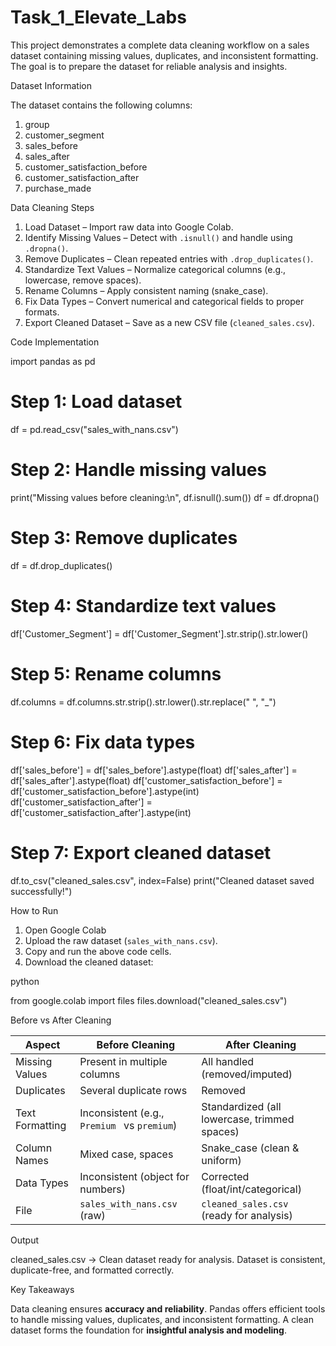 # Task_1_Elevate_Labs

This project demonstrates a complete data cleaning workflow on a sales dataset containing missing values, duplicates, and inconsistent formatting. The goal is to prepare the dataset for reliable analysis and insights.

Dataset Information

The dataset contains the following columns:

1. group
2. customer\_segment
3. sales\_before
4. sales\_after
5. customer\_satisfaction\_before
6. customer\_satisfaction\_after
7. purchase\_made

Data Cleaning Steps

1. Load Dataset – Import raw data into Google Colab.
2. Identify Missing Values – Detect with `.isnull()` and handle using `.dropna()`.
3. Remove Duplicates – Clean repeated entries with `.drop_duplicates()`.
4. Standardize Text Values – Normalize categorical columns (e.g., lowercase, remove spaces).
5. Rename Columns – Apply consistent naming (snake\_case).
6. Fix Data Types – Convert numerical and categorical fields to proper formats.
7. Export Cleaned Dataset – Save as a new CSV file (`cleaned_sales.csv`).

Code Implementation

import pandas as pd

# Step 1: Load dataset
df = pd.read_csv("sales_with_nans.csv")

# Step 2: Handle missing values
print("Missing values before cleaning:\n", df.isnull().sum())
df = df.dropna()

# Step 3: Remove duplicates
df = df.drop_duplicates()

# Step 4: Standardize text values
df['Customer_Segment'] = df['Customer_Segment'].str.strip().str.lower()

# Step 5: Rename columns
df.columns = df.columns.str.strip().str.lower().str.replace(" ", "_")

# Step 6: Fix data types
df['sales_before'] = df['sales_before'].astype(float)
df['sales_after'] = df['sales_after'].astype(float)
df['customer_satisfaction_before'] = df['customer_satisfaction_before'].astype(int)
df['customer_satisfaction_after'] = df['customer_satisfaction_after'].astype(int)

# Step 7: Export cleaned dataset
df.to_csv("cleaned_sales.csv", index=False)
print("Cleaned dataset saved successfully!")


How to Run

1. Open Google Colab
2. Upload the raw dataset (`sales_with_nans.csv`).
3. Copy and run the above code cells.
4. Download the cleaned dataset:

python

from google.colab import files
files.download("cleaned_sales.csv")

 Before vs After Cleaning

| Aspect          | Before Cleaning                              | After Cleaning                               |
| --------------- | -------------------------------------------- | -------------------------------------------- |
| Missing Values  | Present in multiple columns                  | All handled (removed/imputed)                |
| Duplicates      | Several duplicate rows                       | Removed                                      |
| Text Formatting | Inconsistent (e.g., `Premium ` vs `premium`) | Standardized (all lowercase, trimmed spaces) |
| Column Names    | Mixed case, spaces                           | Snake\_case (clean & uniform)                |
| Data Types      | Inconsistent (object for numbers)            | Corrected (float/int/categorical)            |
| File            | `sales_with_nans.csv` (raw)                  | `cleaned_sales.csv` (ready for analysis)     |

Output

cleaned_sales.csv → Clean dataset ready for analysis.
Dataset is consistent, duplicate-free, and formatted correctly.

Key Takeaways

Data cleaning ensures **accuracy and reliability**.
Pandas offers efficient tools to handle missing values, duplicates, and inconsistent formatting.
A clean dataset forms the foundation for **insightful analysis and modeling**.





